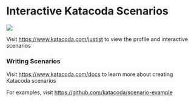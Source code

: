 # Interactive Katacoda Scenarios

[![](http://shields.katacoda.com/katacoda/justist/count.svg)](https://www.katacoda.com/justist "Get your profile on Katacoda.com")

Visit https://www.katacoda.com/justist to view the profile and interactive scenarios

### Writing Scenarios
Visit https://www.katacoda.com/docs to learn more about creating Katacoda scenarios

For examples, visit https://github.com/katacoda/scenario-example
